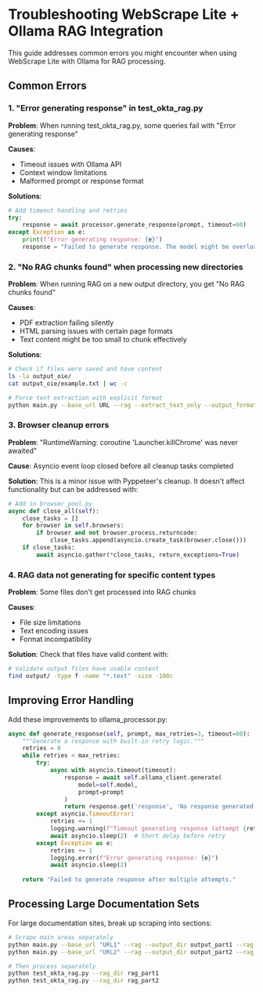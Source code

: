# Troubleshooting WebScrape Lite + Ollama RAG Integration

This guide addresses common errors you might encounter when using WebScrape Lite with Ollama for RAG processing.

## Common Errors

### 1. "Error generating response" in test_okta_rag.py

**Problem**: When running test_okta_rag.py, some queries fail with "Error generating response"

**Causes**:
- Timeout issues with Ollama API
- Context window limitations
- Malformed prompt or response format

**Solutions**:
```python
# Add timeout handling and retries
try:
    response = await processor.generate_response(prompt, timeout=60)
except Exception as e:
    print(f"Error generating response: {e}")
    response = "Failed to generate response. The model might be overloaded or the context too large."
```

### 2. "No RAG chunks found" when processing new directories

**Problem**: When running RAG on a new output directory, you get "No RAG chunks found"

**Causes**:
- PDF extraction failing silently
- HTML parsing issues with certain page formats
- Text content might be too small to chunk effectively

**Solutions**:
```bash
# Check if files were saved and have content
ls -la output_oie/
cat output_oie/example.txt | wc -c

# Force text extraction with explicit format
python main.py --base_url URL --rag --extract_text_only --output_format text
```

### 3. Browser cleanup errors

**Problem**: "RuntimeWarning: coroutine 'Launcher.killChrome' was never awaited"

**Cause**: Asyncio event loop closed before all cleanup tasks completed

**Solution**: This is a minor issue with Pyppeteer's cleanup. It doesn't affect functionality but can be addressed with:
```python
# Add in browser_pool.py
async def close_all(self):
    close_tasks = []
    for browser in self.browsers:
        if browser and not browser.process.returncode:
            close_tasks.append(asyncio.create_task(browser.close()))
    if close_tasks:
        await asyncio.gather(*close_tasks, return_exceptions=True)
```

### 4. RAG data not generating for specific content types

**Problem**: Some files don't get processed into RAG chunks

**Causes**:
- File size limitations
- Text encoding issues
- Format incompatibility

**Solution**: Check that files have valid content with:
```bash
# Validate output files have usable content
find output/ -type f -name "*.text" -size -100c
```

## Improving Error Handling

Add these improvements to ollama_processor.py:

```python
async def generate_response(self, prompt, max_retries=3, timeout=60):
    """Generate a response with built-in retry logic."""
    retries = 0
    while retries < max_retries:
        try:
            async with asyncio.timeout(timeout):
                response = await self.ollama_client.generate(
                    model=self.model,
                    prompt=prompt
                )
                return response.get('response', 'No response generated')
        except asyncio.TimeoutError:
            retries += 1
            logging.warning(f"Timeout generating response (attempt {retries}/{max_retries})")
            await asyncio.sleep(2)  # Short delay before retry
        except Exception as e:
            retries += 1
            logging.error(f"Error generating response: {e}")
            await asyncio.sleep(2)
    
    return "Failed to generate response after multiple attempts."
```

## Processing Large Documentation Sets

For large documentation sites, break up scraping into sections:

```bash
# Scrape main areas separately
python main.py --base_url "URL1" --rag --output_dir output_part1 --rag_dir rag_part1
python main.py --base_url "URL2" --rag --output_dir output_part2 --rag_dir rag_part2

# Then process separately
python test_okta_rag.py --rag_dir rag_part1
python test_okta_rag.py --rag_dir rag_part2
